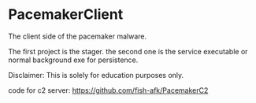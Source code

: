 # PacemakerClient
The client side of the pacemaker malware. 

The first project is the stager.
the second one is the service executable or normal background exe for persistence.

Disclaimer: This is solely for education purposes only.

code for c2 server: https://github.com/fish-afk/PacemakerC2
